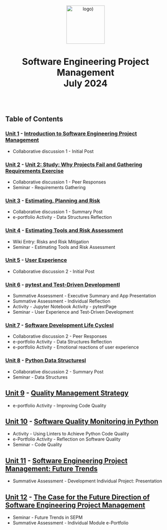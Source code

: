 <br>

<p align="center">
<img src="https://www.i-success.org/wp-content/uploads/2018/09/uoe-logo-1500x544.jpg" alt="logo)" height="120"/>
</p>

<h1 align="center">
Software Engineering Project Management<br>July 2024
</h1>
<br>
<br>

## Table of Contents
### [Unit 1](/Unit01/) - [Introduction to Software Engineering Project Management](https://www.my-course.co.uk/course/view.php?id=12063&section=7)
- Collaborative discussion 1 - Initial Post

### [Unit 2](/Unit02/) - [Unit 2: Study: Why Projects Fail and Gathering Requirements Exercise](https://www.my-course.co.uk/course/view.php?id=12063&section=8)
- Collaborative discussion 1 - Peer Responses
- Seminar - Requirements Gathering

### [Unit 3](/Unit03/) - [Estimating, Planning and Risk](https://www.my-course.co.uk/course/view.php?id=12063&section=9)
- Collaborative discussion 1 - Summary Post
- e-portfolio Activity - Data Structures Reflection
  
### [Unit 4](/Unit04/) - [Estimating Tools and Risk Assessment](https://www.my-course.co.uk/course/view.php?id=12063&section=10)
- Wiki Entry: Risks and Risk Mitigation
- Seminar - Estimating Tools and Risk Assessment

### [Unit 5](/Unit05/) - [User Experience](https://www.my-course.co.uk/course/view.php?id=12063&section=11)
- Collaborative discussion 2 - Initial Post

### [Unit 6](/Unit06/) - [pytest and Test-Driven Developmentl](https://www.my-course.co.uk/course/view.php?id=12063&section=12)
- Summative Assessment - Executive Summary and App Presentation
- Summative Assessment - Individual Reflection
- Activity - Jupyter Notebook Activity - pytestPage
- Seminar - User Experience and Test-Driven Development

### [Unit 7](/Unit07/) - [Software Development Life Cyclesl](https://www.my-course.co.uk/course/view.php?id=12063&section=13)
- Collaborative discussion 2 - Peer Responses
- e-portfolio Activity - Data Structures Reflection
- e-portfolio Activity - Emotional reactions of user experience

### [Unit 8](/Unit08/) - [Python Data Structuresl](https://www.my-course.co.uk/course/view.php?id=12063&section=14)
- Collaborative discussion 2 - Summary Post
- Seminar - Data Structures

## [Unit 9](/Unit09/) - [Quality Management Strategy](https://www.my-course.co.uk/course/view.php?id=12063&section=15)
- e-portfolio Activity - Improving Code Quality

## [Unit 10](/Unit10/) - [Software Quality Monitoring in Python](https://www.my-course.co.uk/course/view.php?id=12063&section=16)
- Activity - Using Linters to Achieve Python Code Quality
- e-Portfolio Activity - Reflection on Software Quality
- Seminar - Code Quality

## [Unit 11](/Unit11/) - [Software Engineering Project Management: Future Trends](https://www.my-course.co.uk/course/view.php?id=12063&section=17)
- Summative Assessment - Development Individual Project: Presentation

## [Unit 12](/Unit12/) - [The Case for the Future Direction of Software Engineering Project Management](https://www.my-course.co.uk/course/view.php?id=12063&section=18)
- Seminar - Future Trends in SEPM
- Summative Assessment - Individual Module e-Portfolio
